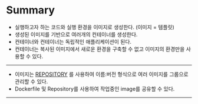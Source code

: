 # Summary

- 실행하고자 하는 코드와 실행 환경을 이미지로 생성한다. (이미지 = 템플릿)
- 생성된 이미지를 기반으로 여러개의 컨테이너를 생성한다.
- 컨테이너와 컨테이너는 독립적인 애플리케이션이 된다.
- 컨테이너는 복사된 이미지에서 새로운 환경을 구축할 수 없고 이미지의 환경만을 사용할 수 있다.

---

- 이미지는 [REPOSITORY](:[TAG]) 를 사용하여 이름:버전 형식으로 여러 이미지를 그룹으로 관리할 수 있다.
- Dockerfile 및 Repository를 사용하여 작업중인 image를 공유할 수 있다.

---
